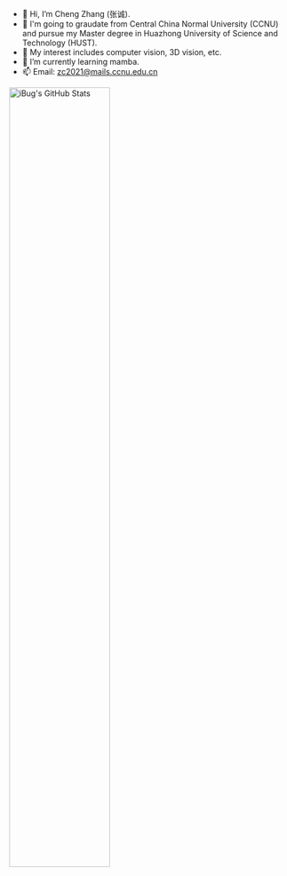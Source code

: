 



- 👋 Hi, I’m Cheng Zhang (张诚).
- 👋 I'm going to graudate from Central China Normal University (CCNU) and pursue my Master degree in Huazhong University of Science and Technology (HUST).  
- 👀 My interest includes computer vision, 3D vision, etc.  
- 🌱 I’m currently learning mamba.  
- 📫 Email: zc2021@mails.ccnu.edu.cn  


<a href="https://github.com/zc2023">
<img
  src="https://github-readme-stats.vercel.app/api?username=zc2023&count_private=true&show_icons=true&icon_color=f3437a&bg_color=30,f2ffe6,e6ffff"
  title="iBug&#039;s GitHub Stats"
  align="central"
  width="60%"
/>
</a>
